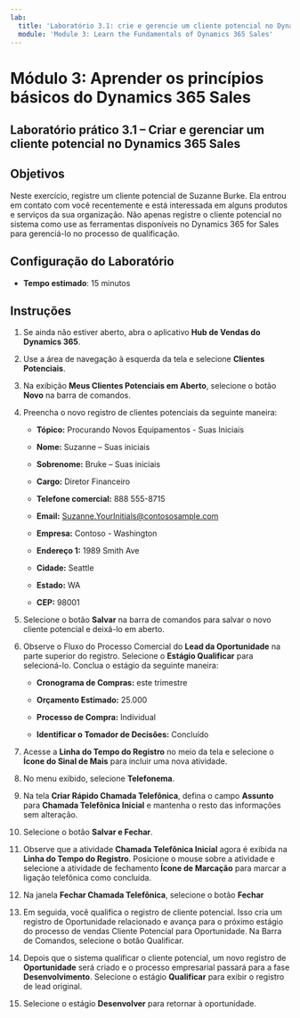 ```yaml
---
lab:
  title: 'Laboratório 3.1: crie e gerencie um cliente potencial no Dynamics 365 for Sales'
  module: 'Module 3: Learn the Fundamentals of Dynamics 365 Sales'
---
```


Módulo 3: Aprender os princípios básicos do Dynamics 365 Sales
========================

## Laboratório prático 3.1 – Criar e gerenciar um cliente potencial no Dynamics 365 Sales

## Objetivos

Neste exercício, registre um cliente potencial de Suzanne Burke. Ela entrou em contato com você recentemente e está interessada em alguns produtos e serviços da sua organização. Não apenas registre o cliente potencial no sistema como use as ferramentas disponíveis no Dynamics 365 for Sales para gerenciá-lo no processo de qualificação.


## Configuração do Laboratório

  - **Tempo estimado**: 15 minutos

## Instruções

1. Se ainda não estiver aberto, abra o aplicativo **Hub de Vendas do Dynamics 365**. 

2. Use a área de navegação à esquerda da tela e selecione **Clientes Potenciais**. 

3. Na exibição **Meus Clientes Potenciais em Aberto**, selecione o botão **Novo** na barra de comandos.

4. Preencha o novo registro de clientes potenciais da seguinte maneira:

    - **Tópico:** Procurando Novos Equipamentos - Suas Iniciais

    - **Nome:** Suzanne – Suas iniciais

    - **Sobrenome:** Bruke – Suas iniciais

    - **Cargo:** Diretor Financeiro

    - **Telefone comercial:** 888 555-8715

    - **Email:** Suzanne.YourInitials@contososample.com

    - **Empresa:** Contoso - Washington

    - **Endereço 1:** 1989 Smith Ave

    - **Cidade:** Seattle

    - **Estado:** WA

    - **CEP:** 98001 

5. Selecione o botão **Salvar** na barra de comandos para salvar o novo cliente potencial e deixá-lo em aberto.

6. Observe o Fluxo do Processo Comercial do **Lead da Oportunidade** na parte superior do registro. Selecione o **Estágio Qualificar** para selecioná-lo. Conclua o estágio da seguinte maneira:

    - **Cronograma de Compras:** este trimestre

    - **Orçamento Estimado:** 25.000 

    - **Processo de Compra:** Individual

    - **Identificar o Tomador de Decisões:** Concluído

7. Acesse a **Linha do Tempo do Registro** no meio da tela e selecione o **Ícone do Sinal de Mais** para incluir uma nova atividade. 

8. No menu exibido, selecione **Telefonema**.

9. Na tela **Criar Rápido Chamada Telefônica**, defina o campo **Assunto** para **Chamada Telefônica Inicial** e mantenha o resto das informações sem alteração. 

10. Selecione o botão **Salvar e Fechar**.

11. Observe que a atividade **Chamada Telefônica Inicial** agora é exibida na **Linha do Tempo do Registro**. Posicione o mouse sobre a atividade e selecione a atividade de fechamento **Ícone de Marcação** para marcar a ligação telefônica como concluída. 

12. Na janela **Fechar Chamada Telefônica**, selecione o botão **Fechar** 

13. Em seguida, você qualifica o registro de cliente potencial.  Isso cria um registro de Oportunidade relacionado e avança para o próximo estágio do processo de vendas Cliente Potencial para Oportunidade.  Na Barra de Comandos, selecione o botão Qualificar.  

14. Depois que o sistema qualificar o cliente potencial, um novo registro de **Oportunidade** será criado e o processo empresarial passará para a fase **Desenvolvimento**.  Selecione o estágio **Qualificar** para exibir o registro de lead original. 

15. Selecione o estágio **Desenvolver** para retornar à oportunidade.

